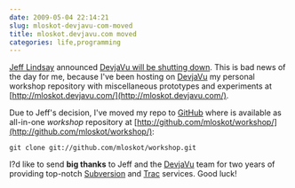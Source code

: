 ```yaml
---
date: 2009-05-04 22:14:21
slug: mloskot-devjavu-com-moved
title: mloskot.devjavu.com moved
categories: life,programming
---
```


[Jeff Lindsay](http://progrium.com/) announced [DevjaVu will be shutting down](http://blog.devjavu.com/2009/05/01/devjavu-will-be-shutting-down/). This is bad news of the day for me, because I've been hosting on [DevjaVu](http://www.devjavu.com/) my personal workshop repository with miscellaneous prototypes and experiments at [http://mloskot.devjavu.com/](http://mloskot.devjavu.com/).





Due to Jeff's decision, I've moved my repo to [GitHub](http://github.com/mloskot/) where is available as all-in-one _workshop_ repository at [http://github.com/mloskot/workshop/](http://github.com/mloskot/workshop/):




    
    git clone git://github.com/mloskot/workshop.git





I?d like to send **big thanks** to Jeff and the [DevjaVu](http://blog.devjavu.com/about/) team for two years of providing top-notch [Subversion](http://subversion.tigris.org/) and [Trac](http://trac.edgewall.org/) services. Good luck!

